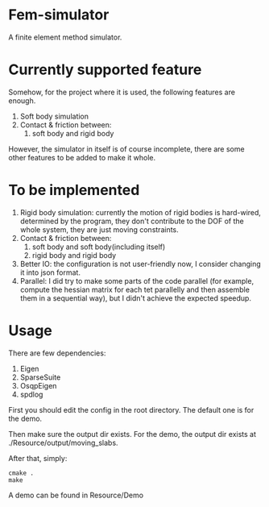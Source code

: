 # Fem-simulator

A finite element method simulator.

# Currently supported feature

Somehow, for the project where it is used, the following features are enough.

1. Soft body simulation
2. Contact & friction between:
    1. soft body and rigid body

However, the simulator in itself is of course incomplete, there are some other features to be added to make it whole.

# To be implemented

1. Rigid body simulation: currently the motion of rigid bodies is hard-wired, determined by the program, they don't contribute to the DOF of the whole system, they are just moving constraints.
2. Contact & friction between:
    1. soft body and soft body(including itself)
    2. rigid body and rigid body
3. Better IO: the configuration is not user-friendly now, I consider changing it into json format.
4. Parallel: I did try to make some parts of the code parallel (for example, compute the hessian matrix for each tet parallelly and then assemble them in a sequential way), but I didn't achieve the expected speedup.


# Usage

There are few dependencies:

1. Eigen
2. SparseSuite
3. OsqpEigen
4. spdlog

First you should edit the config in the root directory. The default one is for the demo.

Then make sure the output dir exists. For the demo, the output dir exists at ./Resource/output/moving_slabs.

After that, simply:

```
cmake .
make
```

A demo can be found in Resource/Demo